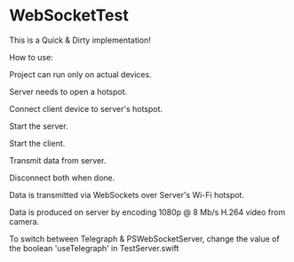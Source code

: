 # WebSocketTest

This is a Quick & Dirty implementation!

How to use:

Project can run only on actual devices.

Server needs to open a hotspot.

Connect client device to server's hotspot.

Start the server.

Start the client.

Transmit data from server.

Disconnect both when done.

Data is transmitted via WebSockets over Server's Wi-Fi hotspot.

Data is produced on server by encoding 1080p @ 8 Mb/s H.264 video from camera.

To switch between Telegraph & PSWebSocketServer, change the value of the boolean 'useTelegraph' in TestServer.swift
